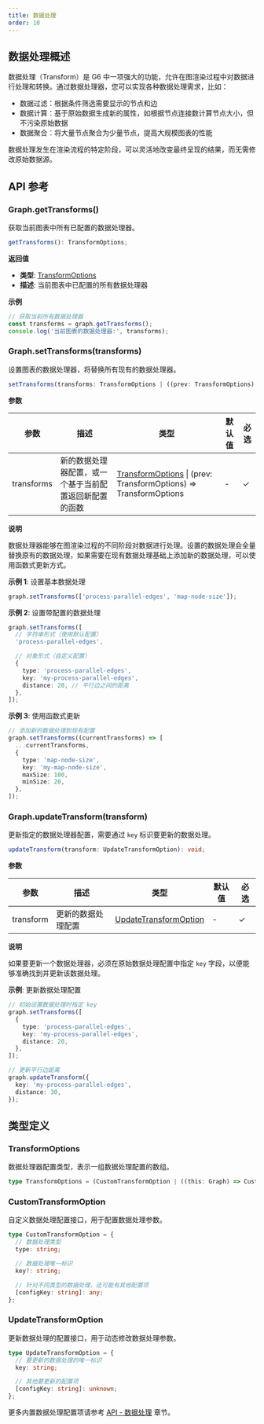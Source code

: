 ```yaml
---
title: 数据处理
order: 10
---
```


## 数据处理概述

数据处理（Transform）是 G6 中一项强大的功能，允许在图渲染过程中对数据进行处理和转换。通过数据处理器，您可以实现各种数据处理需求，比如：

- 数据过滤：根据条件筛选需要显示的节点和边
- 数据计算：基于原始数据生成新的属性，如根据节点连接数计算节点大小，但不污染原始数据
- 数据聚合：将大量节点聚合为少量节点，提高大规模图表的性能

数据处理发生在渲染流程的特定阶段，可以灵活地改变最终呈现的结果，而无需修改原始数据源。

## API 参考

### Graph.getTransforms()

获取当前图表中所有已配置的数据处理器。

```typescript
getTransforms(): TransformOptions;
```

**返回值**

- **类型**: [TransformOptions](#transformoptions)
- **描述**: 当前图表中已配置的所有数据处理器

**示例**

```typescript
// 获取当前所有数据处理器
const transforms = graph.getTransforms();
console.log('当前图表的数据处理器:', transforms);
```

### Graph.setTransforms(transforms)

设置图表的数据处理器，将替换所有现有的数据处理器。

```typescript
setTransforms(transforms: TransformOptions | ((prev: TransformOptions) => TransformOptions)): void;
```

**参数**

| 参数       | 描述                                                   | 类型                                                                                  | 默认值 | 必选 |
| ---------- | ------------------------------------------------------ | ------------------------------------------------------------------------------------- | ------ | ---- |
| transforms | 新的数据处理器配置，或一个基于当前配置返回新配置的函数 | [TransformOptions](#transformoptions) \| (prev: TransformOptions) => TransformOptions | -      | ✓    |

**说明**

数据处理器能够在图渲染过程的不同阶段对数据进行处理。设置的数据处理会全量替换原有的数据处理，如果需要在现有数据处理基础上添加新的数据处理，可以使用函数式更新方式。

**示例 1**: 设置基本数据处理

```typescript
graph.setTransforms(['process-parallel-edges', 'map-node-size']);
```

**示例 2**: 设置带配置的数据处理

```typescript
graph.setTransforms([
  // 字符串形式（使用默认配置）
  'process-parallel-edges',

  // 对象形式（自定义配置）
  {
    type: 'process-parallel-edges',
    key: 'my-process-parallel-edges',
    distance: 20, // 平行边之间的距离
  },
]);
```

**示例 3**: 使用函数式更新

```typescript
// 添加新的数据处理到现有配置
graph.setTransforms((currentTransforms) => [
  ...currentTransforms,
  {
    type: 'map-node-size',
    key: 'my-map-node-size',
    maxSize: 100,
    minSize: 20,
  },
]);
```

### Graph.updateTransform(transform)

更新指定的数据处理器配置，需要通过 `key` 标识要更新的数据处理。

```typescript
updateTransform(transform: UpdateTransformOption): void;
```

**参数**

| 参数      | 描述               | 类型                                            | 默认值 | 必选 |
| --------- | ------------------ | ----------------------------------------------- | ------ | ---- |
| transform | 更新的数据处理配置 | [UpdateTransformOption](#updatetransformoption) | -      | ✓    |

**说明**

如果要更新一个数据处理器，必须在原始数据处理配置中指定 `key` 字段，以便能够准确找到并更新该数据处理。

**示例**: 更新数据处理配置

```typescript
// 初始设置数据处理时指定 key
graph.setTransforms([
  {
    type: 'process-parallel-edges',
    key: 'my-process-parallel-edges',
    distance: 20,
  },
]);

// 更新平行边距离
graph.updateTransform({
  key: 'my-process-parallel-edges',
  distance: 30,
});
```

## 类型定义

### TransformOptions

数据处理器配置类型，表示一组数据处理配置的数组。

```typescript
type TransformOptions = (CustomTransformOption | ((this: Graph) => CustomTransformOption))[];
```

### CustomTransformOption

自定义数据处理配置接口，用于配置数据处理参数。

```typescript
type CustomTransformOption = {
  // 数据处理类型
  type: string;

  // 数据处理唯一标识
  key?: string;

  // 针对不同类型的数据处理，还可能有其他配置项
  [configKey: string]: any;
};
```

### UpdateTransformOption

更新数据处理的配置接口，用于动态修改数据处理参数。

```typescript
type UpdateTransformOption = {
  // 要更新的数据处理的唯一标识
  key: string;

  // 其他要更新的配置项
  [configKey: string]: unknown;
};
```

更多内置数据处理配置项请参考 [API - 数据处理](/api/transforms/map-node-size) 章节。
